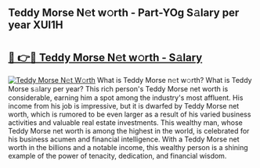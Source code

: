 ## Teddy Morse N𝚎t w𝚘rth - Part-YOg S𝚊lary per year XUl1H

# <h2><a href="http://gc3ab1.nevu.top/?p=Teddy+Morse">🔗 👉🔴 Teddy Morse N𝚎t w𝚘rth - S𝚊lary</a></h2>

[![Teddy Morse N𝚎t W𝚘rth](https://i.imgur.com/Oavwk0R.jpeg)](http://gc3ab1.nevu.top/?p=Teddy+Morse)
What is Teddy Morse n𝚎t w𝚘rth? What is Teddy Morse s𝚊lary per year?
This rich person's Teddy Morse net worth is considerable, earning him a spot among the industry's most affluent. His income from his job is impressive, but it is dwarfed by Teddy Morse net worth, which is rumored to be even larger as a result of his varied business activities and valuable real estate investments. This wealthy man, whose Teddy Morse net worth is among the highest in the world, is celebrated for his business acumen and financial intelligence. With a Teddy Morse net worth in the billions and a notable income, this wealthy person is a shining example of the power of tenacity, dedication, and financial wisdom.
